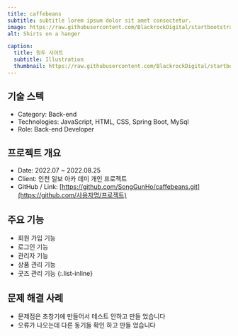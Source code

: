 ```yaml
---
title: caffebeans
subtitle: subtitle lorem ipsum dolor sit amet consectetur.
image: https://raw.githubusercontent.com/BlackrockDigital/startbootstrap-agency/master/src/assets/img/portfolio/01-full.jpg
alt: Shirts on a hanger

caption:
  title: 원두 사이트
  subtitle: Illustration
  thumbnail: https://raw.githubusercontent.com/BlackrockDigital/startbootstrap-agency/master/src/assets/img/portfolio/01-thumbnail.jpg
---
```


## 기술 스텍

- Category: Back-end
- Technologies: JavaScript, HTML, CSS, Spring Boot, MySql
- Role: Back-end Developer

## 프로젝트 개요

- Date: 2022.07 ~ 2022.08.25
- Client: 인천 일보 아카 데미 개인 프로젝트
- GitHub / Link: [https://github.com/SongGunHo/caffebeans.git](https://github.com/사용자명/프로젝트)

## 주요 기능

- 회원 가입 기능
- 로그인 기능
- 관리자 기능
- 상품 관리 기능
- 굿즈 관리 기능
  {:.list-inline}

## 문제 해결 사례

- 문제점은 초창기에 만들어서 테스트 안하고 만들 었습니다
- 오류가 나오는데 다른 동기들 확인 하고 만들 었습니다
